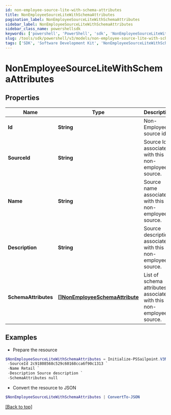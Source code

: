 ```yaml
---
id: non-employee-source-lite-with-schema-attributes
title: NonEmployeeSourceLiteWithSchemaAttributes
pagination_label: NonEmployeeSourceLiteWithSchemaAttributes
sidebar_label: NonEmployeeSourceLiteWithSchemaAttributes
sidebar_class_name: powershellsdk
keywords: ['powershell', 'PowerShell', 'sdk', 'NonEmployeeSourceLiteWithSchemaAttributes', 'NonEmployeeSourceLiteWithSchemaAttributes'] 
slug: /tools/sdk/powershell/v3/models/non-employee-source-lite-with-schema-attributes
tags: ['SDK', 'Software Development Kit', 'NonEmployeeSourceLiteWithSchemaAttributes', 'NonEmployeeSourceLiteWithSchemaAttributes']
---
```



# NonEmployeeSourceLiteWithSchemaAttributes

## Properties

Name | Type | Description | Notes
------------ | ------------- | ------------- | -------------
**Id** | **String** | Non-Employee source id. | [optional] 
**SourceId** | **String** | Source Id associated with this non-employee source. | [optional] 
**Name** | **String** | Source name associated with this non-employee source. | [optional] 
**Description** | **String** | Source description associated with this non-employee source. | [optional] 
**SchemaAttributes** | [**[]NonEmployeeSchemaAttribute**](non-employee-schema-attribute) | List of schema attributes associated with this non-employee source. | [optional] 

## Examples

- Prepare the resource
```powershell
$NonEmployeeSourceLiteWithSchemaAttributes = Initialize-PSSailpoint.V3NonEmployeeSourceLiteWithSchemaAttributes  -Id a0303682-5e4a-44f7-bdc2-6ce6112549c1 `
 -SourceId 2c91808568c529c60168cca6f90c1313 `
 -Name Retail `
 -Description Source description `
 -SchemaAttributes null
```

- Convert the resource to JSON
```powershell
$NonEmployeeSourceLiteWithSchemaAttributes | ConvertTo-JSON
```


[[Back to top]](#) 

